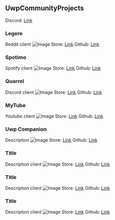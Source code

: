 ## UwpCommunityProjects
Discord: [Link](url) 

### Legere
Reddit client
![Image](src)
Store: [Link](url) 
Github: [Link](url) 

### Spotimo
Spotify client
![Image](src)
Store: [Link](url) 
Github: [Link](url) 

### Quarrel
Discord client
![Image](src)
Store: [Link](url) 
Github: [Link](url) 

### MyTube
Youtube client
![Image](src)
Store: [Link](url) 
Github: [Link](url) 

### Uwp Companion
Description 
![Image](src)
Store: [Link](url) 
Github: [Link](url) 

### Title
Description client
![Image](src)
Store: [Link](url) 
Github: [Link](url) 

### Title
Description client
![Image](src)
Store: [Link](url) 
Github: [Link](url) 

### Title
Description client
![Image](src)
Store: [Link](url) 
Github: [Link](url) 

